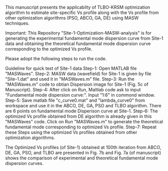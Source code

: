 This manuscript presents the applicabilty of TLBO-KRSM optimization algorithm to estimate site-specific Vs profile along with the Vs profile from other optimization algorithms (PSO, ABCO, GA, DE) using MASW techniques.

Important: This Repository "Site-1-Optimization-MASW-analysis" is for generating the experimental fundamental mode dispersion curve from Site-1 data and obtaining the theoretical fundamental mode dispersion curve corresponding to the optimized Vs profile. 
         
Please adopt the following steps to run the code.

Guideline for quick test of Site-1 data
Step-1: Open MATLAB file "MASWaves".
Step-2: MASW data (wavefield) for Site-1 is given by file "Site-1.dat" and used it in "MASWaves.m" file. 
Step-3: Run the "MASWaves.m" code to obtian Dispersion image for Site-1 (Fig. 5c of Manuscript). 
Step-4: After click on Run, Maltlab code ask to input "Fundamental mode dispersion curve:". Input "1:6" in commond window.
Step-5: Save matlab file "c_curve0.mat" and "lambda_curve0" from workspace and use it in the ABCO, DE, GA, PSO and TLBO algorithm. There are 6 points on fundamental mode Disperison curve at Site-1.
Step-6: The optimized Vs profile obtained from DE algorithm is already given in this "MASWaves" code. Click on Run "MASWaves.m" to generate the theoretical fundamental mode corresponding to optimized Vs profile.
Step-7: Repeat these Steps using the optimized Vs profiles obtained from other optimization algorithms.

The Optimized Vs profiles (of Site-1) obtained at 100th iteration from ABCO, DE, GA, PSO, and TLBO are presented in Fig. 7b and Fig. 7a (of manuscript) shows the comparison of experimental and theoretical fundamental mode dispersion curves. 
